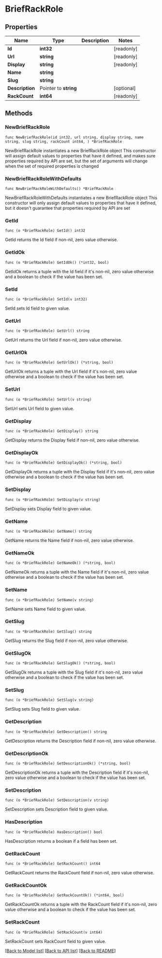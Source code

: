# BriefRackRole

## Properties

Name | Type | Description | Notes
------------ | ------------- | ------------- | -------------
**Id** | **int32** |  | [readonly] 
**Url** | **string** |  | [readonly] 
**Display** | **string** |  | [readonly] 
**Name** | **string** |  | 
**Slug** | **string** |  | 
**Description** | Pointer to **string** |  | [optional] 
**RackCount** | **int64** |  | [readonly] 

## Methods

### NewBriefRackRole

`func NewBriefRackRole(id int32, url string, display string, name string, slug string, rackCount int64, ) *BriefRackRole`

NewBriefRackRole instantiates a new BriefRackRole object
This constructor will assign default values to properties that have it defined,
and makes sure properties required by API are set, but the set of arguments
will change when the set of required properties is changed

### NewBriefRackRoleWithDefaults

`func NewBriefRackRoleWithDefaults() *BriefRackRole`

NewBriefRackRoleWithDefaults instantiates a new BriefRackRole object
This constructor will only assign default values to properties that have it defined,
but it doesn't guarantee that properties required by API are set

### GetId

`func (o *BriefRackRole) GetId() int32`

GetId returns the Id field if non-nil, zero value otherwise.

### GetIdOk

`func (o *BriefRackRole) GetIdOk() (*int32, bool)`

GetIdOk returns a tuple with the Id field if it's non-nil, zero value otherwise
and a boolean to check if the value has been set.

### SetId

`func (o *BriefRackRole) SetId(v int32)`

SetId sets Id field to given value.


### GetUrl

`func (o *BriefRackRole) GetUrl() string`

GetUrl returns the Url field if non-nil, zero value otherwise.

### GetUrlOk

`func (o *BriefRackRole) GetUrlOk() (*string, bool)`

GetUrlOk returns a tuple with the Url field if it's non-nil, zero value otherwise
and a boolean to check if the value has been set.

### SetUrl

`func (o *BriefRackRole) SetUrl(v string)`

SetUrl sets Url field to given value.


### GetDisplay

`func (o *BriefRackRole) GetDisplay() string`

GetDisplay returns the Display field if non-nil, zero value otherwise.

### GetDisplayOk

`func (o *BriefRackRole) GetDisplayOk() (*string, bool)`

GetDisplayOk returns a tuple with the Display field if it's non-nil, zero value otherwise
and a boolean to check if the value has been set.

### SetDisplay

`func (o *BriefRackRole) SetDisplay(v string)`

SetDisplay sets Display field to given value.


### GetName

`func (o *BriefRackRole) GetName() string`

GetName returns the Name field if non-nil, zero value otherwise.

### GetNameOk

`func (o *BriefRackRole) GetNameOk() (*string, bool)`

GetNameOk returns a tuple with the Name field if it's non-nil, zero value otherwise
and a boolean to check if the value has been set.

### SetName

`func (o *BriefRackRole) SetName(v string)`

SetName sets Name field to given value.


### GetSlug

`func (o *BriefRackRole) GetSlug() string`

GetSlug returns the Slug field if non-nil, zero value otherwise.

### GetSlugOk

`func (o *BriefRackRole) GetSlugOk() (*string, bool)`

GetSlugOk returns a tuple with the Slug field if it's non-nil, zero value otherwise
and a boolean to check if the value has been set.

### SetSlug

`func (o *BriefRackRole) SetSlug(v string)`

SetSlug sets Slug field to given value.


### GetDescription

`func (o *BriefRackRole) GetDescription() string`

GetDescription returns the Description field if non-nil, zero value otherwise.

### GetDescriptionOk

`func (o *BriefRackRole) GetDescriptionOk() (*string, bool)`

GetDescriptionOk returns a tuple with the Description field if it's non-nil, zero value otherwise
and a boolean to check if the value has been set.

### SetDescription

`func (o *BriefRackRole) SetDescription(v string)`

SetDescription sets Description field to given value.

### HasDescription

`func (o *BriefRackRole) HasDescription() bool`

HasDescription returns a boolean if a field has been set.

### GetRackCount

`func (o *BriefRackRole) GetRackCount() int64`

GetRackCount returns the RackCount field if non-nil, zero value otherwise.

### GetRackCountOk

`func (o *BriefRackRole) GetRackCountOk() (*int64, bool)`

GetRackCountOk returns a tuple with the RackCount field if it's non-nil, zero value otherwise
and a boolean to check if the value has been set.

### SetRackCount

`func (o *BriefRackRole) SetRackCount(v int64)`

SetRackCount sets RackCount field to given value.



[[Back to Model list]](../README.md#documentation-for-models) [[Back to API list]](../README.md#documentation-for-api-endpoints) [[Back to README]](../README.md)


